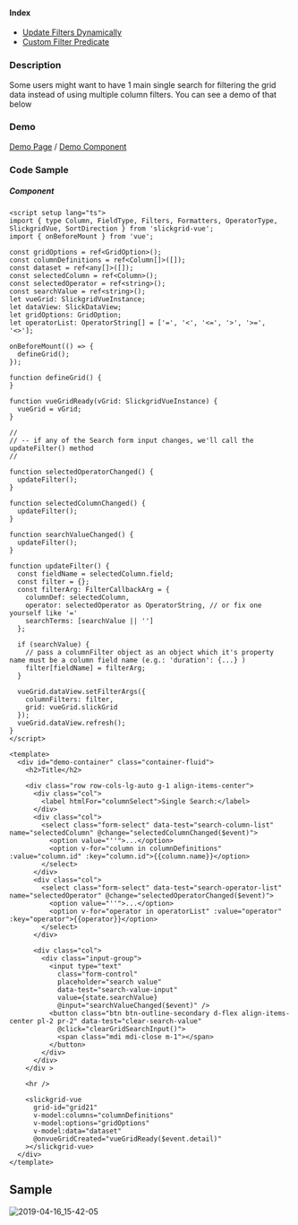 #### Index
- [Update Filters Dynamically](input-filter.md#update-filters-dynamically)
- [Custom Filter Predicate](input-filter.md#custom-filter-predicate)

### Description
Some users might want to have 1 main single search for filtering the grid data instead of using multiple column filters. You can see a demo of that below

### Demo
[Demo Page](https://ghiscoding.github.io/slickgrid-vue/#/slickgrid/Example21) / [Demo Component](https://github.com/ghiscoding/slickgrid-universal/blob/master/demos/vue/src/components/Example21.tsx#L162)

### Code Sample
##### Component
```vue
<script setup lang="ts">
import { type Column, FieldType, Filters, Formatters, OperatorType, SlickgridVue, SortDirection } from 'slickgrid-vue';
import { onBeforeMount } from 'vue';

const gridOptions = ref<GridOption>();
const columnDefinitions = ref<Column[]>([]);
const dataset = ref<any[]>([]);
const selectedColumn = ref<Column>();
const selectedOperator = ref<string>();
const searchValue = ref<string>();
let vueGrid: SlickgridVueInstance;
let dataView: SlickDataView;
let gridOptions: GridOption;
let operatorList: OperatorString[] = ['=', '<', '<=', '>', '>=', '<>'];

onBeforeMount(() => {
  defineGrid();
});

function defineGrid() {
}

function vueGridReady(vGrid: SlickgridVueInstance) {
  vueGrid = vGrid;
}

//
// -- if any of the Search form input changes, we'll call the updateFilter() method
//

function selectedOperatorChanged() {
  updateFilter();
}

function selectedColumnChanged() {
  updateFilter();
}

function searchValueChanged() {
  updateFilter();
}

function updateFilter() {
  const fieldName = selectedColumn.field;
  const filter = {};
  const filterArg: FilterCallbackArg = {
    columnDef: selectedColumn,
    operator: selectedOperator as OperatorString, // or fix one yourself like '='
    searchTerms: [searchValue || '']
  };

  if (searchValue) {
    // pass a columnFilter object as an object which it's property name must be a column field name (e.g.: 'duration': {...} )
    filter[fieldName] = filterArg;
  }

  vueGrid.dataView.setFilterArgs({
    columnFilters: filter,
    grid: vueGrid.slickGrid
  });
  vueGrid.dataView.refresh();
}
</script>

<template>
  <div id="demo-container" class="container-fluid">
    <h2>Title</h2>

    <div class="row row-cols-lg-auto g-1 align-items-center">
      <div class="col">
        <label htmlFor="columnSelect">Single Search:</label>
      </div>
      <div class="col">
        <select class="form-select" data-test="search-column-list" name="selectedColumn" @change="selectedColumnChanged($event)">
          <option value="''">...</option>
          <option v-for="column in columnDefinitions" :value="column.id" :key="column.id">{{column.name}}</option>
        </select>
      </div>
      <div class="col">
        <select class="form-select" data-test="search-operator-list" name="selectedOperator" @change="selectedOperatorChanged($event)">
          <option value="''">...</option>
          <option v-for="operator in operatorList" :value="operator" :key="operator">{{operator}}</option>
        </select>
      </div>

      <div class="col">
        <div class="input-group">
          <input type="text"
            class="form-control"
            placeholder="search value"
            data-test="search-value-input"
            value={state.searchValue}
            @input="searchValueChanged($event)" />
          <button class="btn btn-outline-secondary d-flex align-items-center pl-2 pr-2" data-test="clear-search-value"
            @click="clearGridSearchInput()">
            <span class="mdi mdi-close m-1"></span>
          </button>
        </div>
      </div>
    </div >

    <hr />

    <slickgrid-vue
      grid-id="grid21"
      v-model:columns="columnDefinitions"
      v-model:options="gridOptions"
      v-model:data="dataset"
      @onvueGridCreated="vueGridReady($event.detail)"
    ></slickgrid-vue>
  </div>
</template>
```

## Sample
![2019-04-16_15-42-05](https://user-images.githubusercontent.com/643976/56239148-3b530680-605e-11e9-99a2-e9a163abdd0c.gif)
